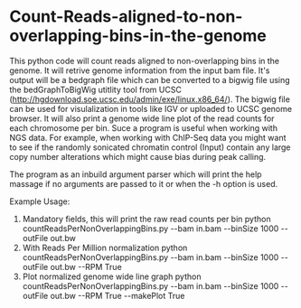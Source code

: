 # Count-Reads-aligned-to-non-overlapping-bins-in-the-genome
This python code will count reads aligned to non-overlapping bins in the genome. It will retrive genome information from the input bam file. 
It's output will be a bedgraph file which can be converted to a bigwig file using the bedGraphToBigWig utitlity tool from UCSC (http://hgdownload.soe.ucsc.edu/admin/exe/linux.x86_64/). The bigwig file can be used for visulalization in tools like IGV or uploaded to UCSC genome browser. It will also print a genome wide line plot of the read counts for each chromosome per bin.
Suce a program is useful when working with NGS data. For example, when working with ChIP-Seq data you might want to see if the randomly sonicated chromatin control (Input) contain any large copy number alterations which might cause bias during peak calling.

The program as an inbuild argument parser which will print the help massage if no arguments are passed to it or when the -h option is used. 

Example Usage:
1. Mandatory fields, this will print the raw read counts per bin 
  python countReadsPerNonOverlappingBins.py --bam in.bam --binSize 1000 --outFile out.bw 
2. With Reads Per Million normalization
  python countReadsPerNonOverlappingBins.py --bam in.bam --binSize 1000 --outFile out.bw --RPM True
3. Plot normalized genome wide line graph
   python countReadsPerNonOverlappingBins.py --bam in.bam --binSize 1000 --outFile out.bw --RPM True --makePlot True
